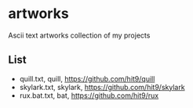 artworks
========
Ascii text artworks collection of my projects

List
----

- quill.txt, quill, https://github.com/hit9/quill
- skylark.txt, skylark, https://github.com/hit9/skylark
- rux.bat.txt, bat, https://github.com/hit9/rux

